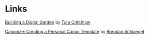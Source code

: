 ---
---
# Links

[Building a Digital Garden](https://tomcritchlow.com/2019/02/17/building-digital-garden/) by [Tom Critchlow](https://tomcritchlow.com/)

[Canonize: Creating a Personal Canon Template](https://www.brendanschlagel.com/2017/11/05/canonize-creating-personal-canon-template/) by [Brendan Schlaegel](https://www.brendanschlagel.com/2017/11/05/canonize-creating-personal-canon-template/)



